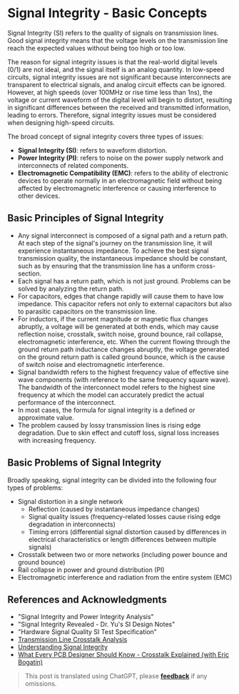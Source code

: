 # Signal Integrity - Basic Concepts

Signal Integrity (SI) refers to the quality of signals on transmission lines. Good signal integrity means that the voltage levels on the transmission line reach the expected values without being too high or too low.

The reason for signal integrity issues is that the real-world digital levels (0/1) are not ideal, and the signal itself is an analog quantity. In low-speed circuits, signal integrity issues are not significant because interconnects are transparent to electrical signals, and analog circuit effects can be ignored. However, at high speeds (over 100MHz or rise time less than 1ns), the voltage or current waveform of the digital level will begin to distort, resulting in significant differences between the received and transmitted information, leading to errors. Therefore, signal integrity issues must be considered when designing high-speed circuits.

The broad concept of signal integrity covers three types of issues:

- **Signal Integrity (SI)**: refers to waveform distortion.
- **Power Integrity (PI)**: refers to noise on the power supply network and interconnects of related components.
- **Electromagnetic Compatibility (EMC)**: refers to the ability of electronic devices to operate normally in an electromagnetic field without being affected by electromagnetic interference or causing interference to other devices.

## Basic Principles of Signal Integrity

- Any signal interconnect is composed of a signal path and a return path. At each step of the signal's journey on the transmission line, it will experience instantaneous impedance. To achieve the best signal transmission quality, the instantaneous impedance should be constant, such as by ensuring that the transmission line has a uniform cross-section.
- Each signal has a return path, which is not just ground. Problems can be solved by analyzing the return path.
- For capacitors, edges that change rapidly will cause them to have low impedance. This capacitor refers not only to external capacitors but also to parasitic capacitors on the transmission line.
- For inductors, if the current magnitude or magnetic flux changes abruptly, a voltage will be generated at both ends, which may cause reflection noise, crosstalk, switch noise, ground bounce, rail collapse, electromagnetic interference, etc. When the current flowing through the ground return path inductance changes abruptly, the voltage generated on the ground return path is called ground bounce, which is the cause of switch noise and electromagnetic interference.
- Signal bandwidth refers to the highest frequency value of effective sine wave components (with reference to the same frequency square wave). The bandwidth of the interconnect model refers to the highest sine frequency at which the model can accurately predict the actual performance of the interconnect.
- In most cases, the formula for signal integrity is a defined or approximate value.
- The problem caused by lossy transmission lines is rising edge degradation. Due to skin effect and cutoff loss, signal loss increases with increasing frequency.

## Basic Problems of Signal Integrity

Broadly speaking, signal integrity can be divided into the following four types of problems:

- Signal distortion in a single network
  - Reflection (caused by instantaneous impedance changes)
  - Signal quality issues (frequency-related losses cause rising edge degradation in interconnects)
  - Timing errors (differential signal distortion caused by differences in electrical characteristics or length differences between multiple signals)
- Crosstalk between two or more networks (including power bounce and ground bounce)
- Rail collapse in power and ground distribution (PI)
- Electromagnetic interference and radiation from the entire system (EMC)

## References and Acknowledgments

- "Signal Integrity and Power Integrity Analysis"
- "Signal Integrity Revealed - Dr. Yu's SI Design Notes"
- "Hardware Signal Quality SI Test Specification"
- [Transmission Line Crosstalk Analysis](https://blog.csdn.net/weixin_40877615/article/details/95329866)
- [Understanding Signal Integrity](https://www.youtube.com/watch?v=anX8QZMhVjI&t=626s)
- [What Every PCB Designer Should Know - Crosstalk Explained (with Eric Bogatin)](https://www.youtube.com/watch?v=EF7SxgcDfCo)

> This post is translated using ChatGPT, please [**feedback**](https://github.com/linyuxuanlin/Wiki_MkDocs/issues/new) if any omissions.